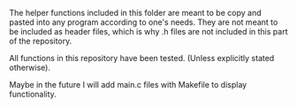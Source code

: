 The helper functions included in this folder are meant to be copy and pasted into
any program according to one's needs. They are not meant to be included as header
files, which is why .h files are not included in this part of the repository.

All functions in this repository have been tested. (Unless
explicitly stated otherwise).

Maybe in the future I will add main.c files with Makefile to display functionality.